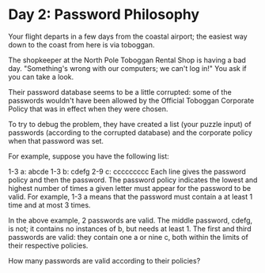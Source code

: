 # Day 2: Password Philosophy

Your flight departs in a few days from the coastal airport; the easiest way down to the coast from 
here is via toboggan.

The shopkeeper at the North Pole Toboggan Rental Shop is having a bad day. "Something's wrong with 
our computers; we can't log in!" You ask if you can take a look.

Their password database seems to be a little corrupted: some of the passwords wouldn't have been 
allowed by the Official Toboggan Corporate Policy that was in effect when they were chosen.

To try to debug the problem, they have created a list (your puzzle input) of passwords (according 
to the corrupted database) and the corporate policy when that password was set.

For example, suppose you have the following list:

1-3 a: abcde
1-3 b: cdefg
2-9 c: ccccccccc
Each line gives the password policy and then the password. The password policy indicates the 
lowest and highest number of times a given letter must appear for the password to be valid. For 
example, 1-3 a means that the password must contain a at least 1 time and at most 3 times.

In the above example, 2 passwords are valid. The middle password, cdefg, is not; it contains no 
instances of b, but needs at least 1. The first and third passwords are valid: they contain one a 
or nine c, both within the limits of their respective policies.

How many passwords are valid according to their policies?